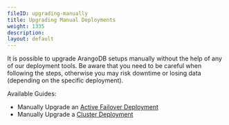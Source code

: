 ```yaml
---
fileID: upgrading-manually
title: Upgrading Manual Deployments
weight: 1335
description: 
layout: default
---
```

It is possible to upgrade ArangoDB setups manually without the help of any
of our deployment tools. Be aware that you need to be careful when following the steps,
otherwise you may risk downtime or losing data (depending on the specific deployment).

Available Guides:

- Manually Upgrade an [Active Failover Deployment](upgrading-manually-active-failover)
- Manually Upgrade a [Cluster Deployment](upgrading-manually-cluster)

